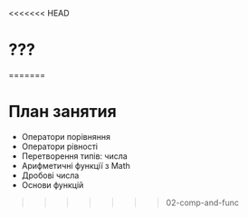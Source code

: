 <<<<<<< HEAD
# ???
=======
# План занятия

- Оператори порівняння
- Оператори рівності
- Перетворення типів: числа
- Арифметичні функції з Math
- Дробові числа
- Основи функцій
>>>>>>> 02-comp-and-func
